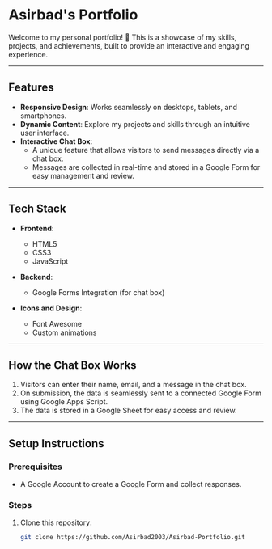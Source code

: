 # **Asirbad's Portfolio**

Welcome to my personal portfolio! 🎉 This is a showcase of my skills, projects, and achievements, built to provide an interactive and engaging experience.  

---

## **Features**
- **Responsive Design**: Works seamlessly on desktops, tablets, and smartphones.  
- **Dynamic Content**: Explore my projects and skills through an intuitive user interface.  
- **Interactive Chat Box**:  
  - A unique feature that allows visitors to send messages directly via a chat box.  
  - Messages are collected in real-time and stored in a Google Form for easy management and review.  

---

## **Tech Stack**
- **Frontend**:  
  - HTML5  
  - CSS3  
  - JavaScript  

- **Backend**:  
  - Google Forms Integration (for chat box)  

- **Icons and Design**:  
  - Font Awesome  
  - Custom animations  

---

## **How the Chat Box Works**
1. Visitors can enter their name, email, and a message in the chat box.  
2. On submission, the data is seamlessly sent to a connected Google Form using Google Apps Script.  
3. The data is stored in a Google Sheet for easy access and review.  

---

## **Setup Instructions**
### Prerequisites
- A Google Account to create a Google Form and collect responses.

### Steps
1. Clone this repository:
   ```bash
   git clone https://github.com/Asirbad2003/Asirbad-Portfolio.git
